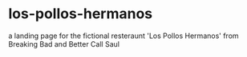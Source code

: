 # los-pollos-hermanos
a landing page for the fictional resteraunt 'Los Pollos Hermanos' from Breaking Bad and Better Call Saul
